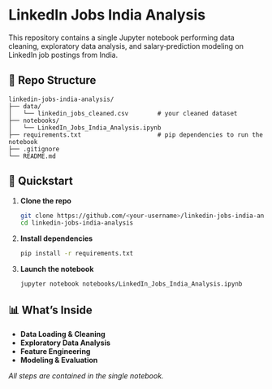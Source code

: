 # LinkedIn Jobs India Analysis

This repository contains a single Jupyter notebook performing data cleaning, exploratory data analysis, and salary‑prediction modeling on LinkedIn job postings from India.

## 📁 Repo Structure

```
linkedin-jobs-india-analysis/
├── data/
│   └── linkedin_jobs_cleaned.csv        # your cleaned dataset
├── notebooks/
│   └── LinkedIn_Jobs_India_Analysis.ipynb
├── requirements.txt                     # pip dependencies to run the notebook
├── .gitignore
└── README.md
```

## 🚀 Quickstart

1. **Clone the repo**

   ```bash
   git clone https://github.com/<your-username>/linkedin-jobs-india-analysis.git
   cd linkedin-jobs-india-analysis
   ```

2. **Install dependencies**

   ```bash
   pip install -r requirements.txt
   ```

3. **Launch the notebook**

   ```bash
   jupyter notebook notebooks/LinkedIn_Jobs_India_Analysis.ipynb
   ```

## 📊 What’s Inside

* **Data Loading & Cleaning**
* **Exploratory Data Analysis**
* **Feature Engineering**
* **Modeling & Evaluation**

*All steps are contained in the single notebook.*


